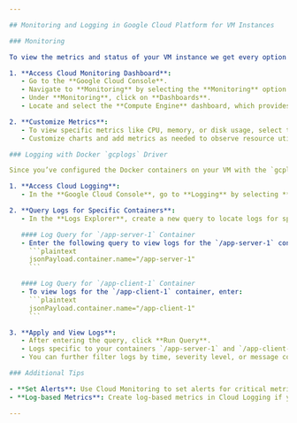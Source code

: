 ```yaml
---

## Monitoring and Logging in Google Cloud Platform for VM Instances

### Monitoring

To view the metrics and status of your VM instance we get every option since ops agent is installed:

1. **Access Cloud Monitoring Dashboard**:
   - Go to the **Google Cloud Console**.
   - Navigate to **Monitoring** by selecting the **Monitoring** option from the side menu.
   - Under **Monitoring**, click on **Dashboards**.
   - Locate and select the **Compute Engine** dashboard, which provides various performance metrics for VM instances.

2. **Customize Metrics**:
   - To view specific metrics like CPU, memory, or disk usage, select the instance you wish to monitor.
   - Customize charts and add metrics as needed to observe resource utilization over time.

### Logging with Docker `gcplogs` Driver

Since you’ve configured the Docker containers on your VM with the `gcplogs` driver, logs are sent directly to Google Cloud Logging. Here’s how to access and query them for specific containers.

1. **Access Cloud Logging**:
   - In the **Google Cloud Console**, go to **Logging** by selecting **Logs Explorer** from the side menu under **Operations**.

2. **Query Logs for Specific Containers**:
   - In the **Logs Explorer**, create a new query to locate logs for specific containers by name.

   #### Log Query for `/app-server-1` Container
   - Enter the following query to view logs for the `/app-server-1` container:
     ```plaintext
     jsonPayload.container.name="/app-server-1"
     ```

   #### Log Query for `/app-client-1` Container
   - To view logs for the `/app-client-1` container, enter:
     ```plaintext
     jsonPayload.container.name="/app-client-1"
     ```

3. **Apply and View Logs**:
   - After entering the query, click **Run Query**.
   - Logs specific to your containers `/app-server-1` and `/app-client-1` will display.
   - You can further filter logs by time, severity level, or message content as needed.

### Additional Tips

- **Set Alerts**: Use Cloud Monitoring to set alerts for critical metrics. For example, configure an alert if CPU usage goes above a certain threshold.
- **Log-based Metrics**: Create log-based metrics in Cloud Logging if you need specific insights, such as tracking errors over time.

---
```



